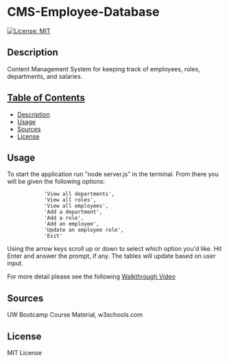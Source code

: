 # CMS-Employee-Database
[![License: MIT](https://img.shields.io/badge/License-MIT-blue.svg)](https://opensource.org/licenses/MIT)
## Description

Content Management System for keeping track of employees, roles, departments, and salaries.  


## [Table of Contents](#table-of-content)
* [Description](#description)
* [Usage](#usage)
* [Sources](#sources)
* [License](#license)


## Usage

To start the application run "node server.js" in the terminal. From there you will be given the following options: 

                'View all departments',
                'View all roles',
                'View all employees',
                'Add a department',
                'Add a role',
                'Add an employee',
                'Update an employee role',
                'Exit'

Using the arrow keys scroll up or down to select which option you'd like. Hit Enter and answer the prompt, if any. The tables will update based on user input. 

For more detail please see the following [Walkthrough Video](https://drive.google.com/file/d/1_svIlPu8M9Vl1I5qapOXAFv-xTgxuYRE/view)

## Sources
UW Bootcamp Course Material, w3schools.com 

## License
MIT License

